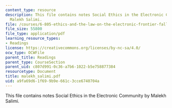 ```yaml
---
content_type: resource
description: This file contains notes Social Ethics in the Electronic Community by
  Malekh Salimi.
file: /courses/6-805-ethics-and-the-law-on-the-electronic-frontier-fall-2005/a9fa69d61f699b9e661c3cce6740704a_malekh_salimi.pdf
file_size: 55800
file_type: application/pdf
learning_resource_types:
- Readings
license: https://creativecommons.org/licenses/by-nc-sa/4.0/
ocw_type: OCWFile
parent_title: Readings
parent_type: CourseSection
parent_uid: c807d991-0c36-a7b6-1022-b5e758877384
resourcetype: Document
title: malekh_salimi.pdf
uid: a9fa69d6-1f69-9b9e-661c-3cce6740704a
---
```

This file contains notes Social Ethics in the Electronic Community by Malekh Salimi.